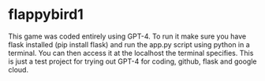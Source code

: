 # flappybird1

This game was coded entirely using GPT-4. To run it make sure you have flask installed (pip install flask) and run the app.py script using python in a terminal. You can then access it at the localhost the terminal specifies. This is just a test project for trying out GPT-4 for coding, github, flask and google cloud.
